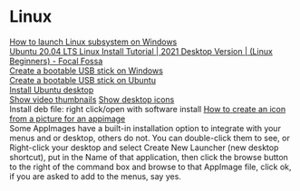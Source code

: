 # Linux
[How to launch Linux subsystem on Windows](https://www.makeuseof.com/tag/linux-bash-shell-on-windows-10/)  
[Ubuntu 20.04 LTS Linux Install Tutorial | 2021 Desktop Version | (Linux Beginners) - Focal Fossa](https://www.youtube.com/watch?v=CFI1Jt8kVUk)  
[Create a bootable USB stick on Windows](https://ubuntu.com/tutorials/create-a-usb-stick-on-windows#2-requirements)  
[Create a bootable USB stick on Ubuntu](https://ubuntu.com/tutorials/create-a-usb-stick-on-ubuntu#3-launch-startup-disk-creator)  
[Install Ubuntu desktop](https://ubuntu.com/tutorials/install-ubuntu-desktop#1-overview)  
[Show video thumbnails](https://askubuntu.com/questions/1034595/thumbnails-not-showing-in-video-in-ubuntu-18-04) 
[Show desktop icons](https://itectec.com/ubuntu/ubuntu-ubuntu-20-04-desktop-files-and-icons-missing/)   
Install deb file: right click/open with software install
[How to create an icon from a picture for an appimage](https://forums.linuxmint.com/viewtopic.php?t=273402)  
Some AppImages have a built-in installation option to integrate with your menus and or desktop, others do not. You can double-click them to see, or Right-click your desktop and select Create New Launcher (new desktop shortcut), put in the Name of that application, then click the browse button to the right of the command box and browse to that AppImage file, click ok, if you are asked to add to the menus, say yes.
